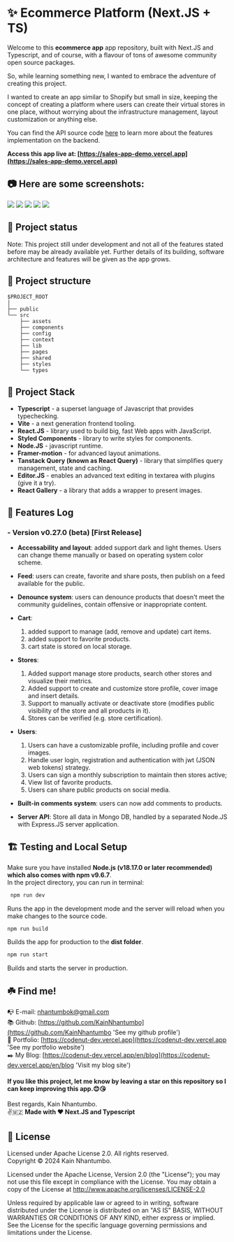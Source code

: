# ✨ Ecommerce Platform (Next.JS + TS)

Welcome to this **ecommerce app** app repository, built with Next.JS and Typescript, and of course, with a flavour of tons of awesome community open source packages.

So, while learning something new, I wanted to embrace the adventure of creating this project.

I wanted to create an app similar to Shopify but small in size, keeping the concept of creating a platform where users can create their virtual stores in one place, without worrying about the infrastructure management, layout customization or anything else.

You can find the API source code [here](https://github.com/KainNhantumbo/sales-api) to learn more about the features implementation on the backend.

**Access this app live at: [https://sales-app-demo.vercel.app](https://sales-app-demo.vercel.app)**

## 📷 **Here are some screenshots:**

![](./src/assets/1.png?raw=true)
![](./src/assets/2.png?raw=true)
![](./src/assets/3.png?raw=true)
![](./src/assets/4.png?raw=true)
![](./src/assets/5.png?raw=true)

## 🌠 Project status

Note: This project still under development and not all of the features stated before may be already available yet. Further details of its building, software architecture and features will be given as the app grows.

## 🌳 Project structure

```
$PROJECT_ROOT
│
├── public
└── src
    ├── assets
    ├── components
    ├── config
    ├── context
    ├── lib
    ├── pages
    ├── shared
    ├── styles
    └── types
```

## 🐾 Project Stack

- **Typescript** - a superset language of Javascript that provides typechecking.
- **Vite** - a next generation frontend tooling.
- **React.JS** - library used to build big, fast Web apps with JavaScript.
- **Styled Components** - library to write styles for components.
- **Node.JS** - javascript runtime.
- **Framer-motion** - for advanced layout animations.
- **Tanstack Query (known as React Query)** - library that simplifies query management, state and caching.
- **Editor.JS** - enables an advanced text editing in textarea with plugins (give it a try).
- **React Gallery** - a library that adds a wrapper to present images.

## 🎊 Features Log

### - Version v0.27.0 (beta) [First Release]

- **Accessability and layout**: added support dark and light themes. Users can change theme manually or based on operating system color scheme.

- **Feed**: users can create, favorite and share posts, then publish on a feed available for the public.

- **Denounce system**: users can denounce products that doesn't meet the community guidelines, contain offensive or inappropriate content.

- **Cart**:

  1. added support to manage (add, remove and update) cart items.
  2. added support to favorite products.
  3. cart state is stored on local storage.

- **Stores**:

  1. Added support manage store products, search other stores and visualize their metrics.
  2. Added support to create and customize store profile, cover image and insert details.
  3. Support to manually activate or deactivate store (modifies public visibility of the store and all products in it).
  4. Stores can be verified (e.g. store certification).

- **Users**:

  1. Users can have a customizable profile, including profile and cover images.
  2. Handle user login, registration and authentication with jwt (JSON web tokens) strategy.
  3. Users can sign a monthly subscription to maintain then stores active;
  4. View list of favorite products.
  5. Users can share public products on social media.

- **Built-in comments system**: users can now add comments to products.

- **Server API**: Store all data in Mongo DB, handled by a separated Node.JS with Express.JS server application.

## 🏗️ Testing and Local Setup

Make sure you have installed **Node.js (v18.17.0 or later recommended) which also comes with npm v9.6.7**.\
In the project directory, you can run in terminal:

```bash
 npm run dev
```

Runs the app in the development mode and the server will reload when you make changes to the source code.

```bash
npm run build
```

Builds the app for production to the **dist folder**.

```bash
npm run start
```

Builds and starts the server in production.

## ☘️ Find me!

📭 E-mail: [nhantumbok@gmail.com](nhantumbok@gmail.com 'Send an e-mail')\
📚 Github: [https://github.com/KainNhantumbo](https://github.com/KainNhantumbo 'See my github profile')\
📑 Portfolio: [https://codenut-dev.vercel.app](https://codenut-dev.vercel.app 'See my portfolio website')\
✒️ My Blog: [https://codenut-dev.vercel.app/en/blog](https://codenut-dev.vercel.app/en/blog 'Visit my blog site')

#### If you like this project, let me know by leaving a star on this repository so I can keep improving this app.😊😘

Best regards, Kain Nhantumbo.\
✌️🇲🇿 **Made with ❤ Next.JS and Typescript**

## 📜 License

Licensed under Apache License 2.0. All rights reserved.\
Copyright &copy; 2024 Kain Nhantumbo.

Licensed under the Apache License, Version 2.0 (the "License"); you may not use this file except in compliance with the License. You may obtain a copy of the License at http://www.apache.org/licenses/LICENSE-2.0

Unless required by applicable law or agreed to in writing, software distributed under the License is distributed on an "AS IS" BASIS, WITHOUT WARRANTIES OR CONDITIONS OF ANY KIND, either express or implied. See the License for the specific language governing permissions and limitations under the License.
